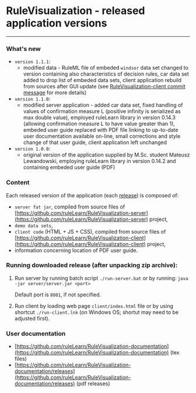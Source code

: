 # RuleVisualization - released application versions 
------------------------------------------------

### What's new
- `version 1.1.1`:
  - modified data - RuleML file of embeded `windsor` data set changed to version containing also characteristics of decision rules, car data set added to drop list of embeded data sets, client application rebuild from sources after GUI update (see [RuleVisualization-client commit message](https://github.com/ruleLearn/RuleVisualization-client/commit/d748e3dbf33dc5998626cf4f12b0731ff5e333ab) for more details)
- `version 1.1.0`:
  - modified server application - added car data set, fixed handling of values of confirmation measure L (positive infinity is serialized as max double value), employed ruleLearn library in version 0.14.3 (allowing confirmation measure L to have value greater than 1), embeded user guide replaced  with PDF file linking to up-to-date user documentation available on-line, small corrections and style change of that user guide, client application left unchanged
- `version 1.0.0`:
  - original version of the application supplied by M.Sc. student Mateusz Lewandowski, employing ruleLearn library in version 0.14.2 and containing embeded user guide (PDF)

### Content
Each released version of the application (each [release](https://github.com/ruleLearn/RuleVisualization-release/releases)) is composed of:
- `server fat jar`, compiled from source files of [https://github.com/ruleLearn/RuleVisualization-server](https://github.com/ruleLearn/RuleVisualization-server) project,
- `demo data sets`,
- `client code` (HTML + JS + CSS), compiled from source files of [https://github.com/ruleLearn/RuleVisualization-client](https://github.com/ruleLearn/RuleVisualization-client) project,
- information concerning location of PDF user guide.

### Running downloaded release (after unpacking zip archive):
1. Run server by running batch script `./run-server.bat` or by running:
   `java -jar server/server.jar <port>`

   Default port is `8081`, if not specified.
2. Run client by loading web page `client/index.html` file or by using shortcut `./run-client.lnk` (on Windows OS; shortut may need to be adjusted first).

### User documentation
- [https://github.com/ruleLearn/RuleVisualization-documentation](https://github.com/ruleLearn/RuleVisualization-documentation) (tex files)
- [https://github.com/ruleLearn/RuleVisualization-documentation/releases](https://github.com/ruleLearn/RuleVisualization-documentation/releases) (pdf releases)